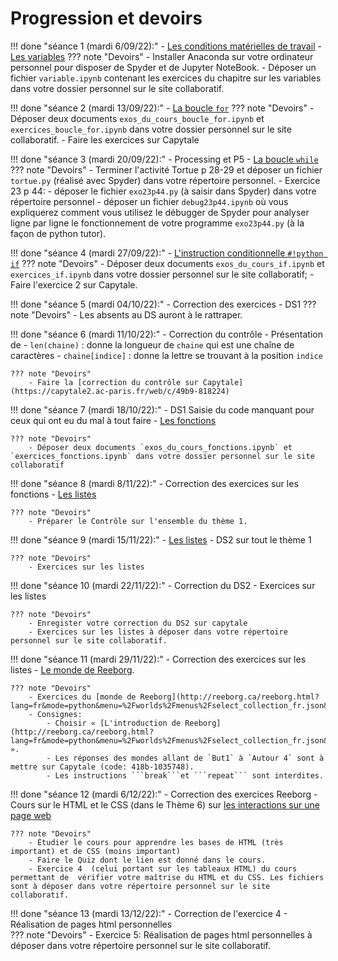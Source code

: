 # Progression et devoirs

!!! done "séance 1 (mardi 6/09/22):"
    - [Les conditions matérielles de travail](T7_Divers/1_Conseils_generaux/cours.md)
    - [Les variables](T1_Les_bases_de_Python/Chapitre_1:_Variables/cours.md)
    ??? note "Devoirs"
        - Installer Anaconda sur votre ordinateur personnel pour disposer de Spyder et de Jupyter NoteBook.
        - Déposer un fichier `variable.ipynb` contenant les exercices du chapitre sur les variables dans votre dossier personnel sur le site collaboratif.
        
!!! done "séance 2 (mardi 13/09/22):"
    - [La boucle `for`](T1_Les_bases_de_Python/Chapitre_2:_La_boucle_for/cours.md)
    ??? note "Devoirs"
        - Déposer deux documents `exos_du_cours_boucle_for.ipynb` et `exercices_boucle_for.ipynb` dans votre dossier personnel sur le site collaboratif.
        - Faire les exercices sur Capytale 

!!! done "séance 3 (mardi 20/09/22):"
    - Processing et P5 
    - [La boucle `while`](T1_Les_bases_de_Python/Chapitre_3:_La_boucle_while/cours.md)
    ??? note "Devoirs"
        - Terminer l'activité Tortue p 28-29 et déposer un fichier `tortue.py` (réalisé avec Spyder) dans votre répertoire personnel.
        - Exercice 23 p 44:
            - déposer le fichier `exo23p44.py` (à saisir dans Spyder) dans votre répertoire personnel
            - déposer un fichier `debug23p44.ipynb` où vous expliquerez comment vous utilisez le débugger de Spyder pour analyser ligne par ligne le fonctionnement de votre programme `exo23p44.py` (à la façon de python tutor).

!!! done "séance 4 (mardi 27/09/22):"
    -  [L'instruction conditionnelle ```#!python if```](T1_Les_bases_de_Python/Chapitre_4:_L'instruction_conditionnelle_if/cours.md)
    ??? note "Devoirs"
        - Déposer deux documents `exos_du_cours_if.ipynb` et `exercices_if.ipynb` dans votre dossier personnel sur le site collaboratif;
        - Faire l'exercice 2 sur Capytale.
  
!!! done "séance 5 (mardi 04/10/22):"
    - Correction des exercices
    - DS1
    ??? note "Devoirs"
        - Les absents au DS auront à le rattraper.
  
!!! done "séance 6 (mardi 11/10/22):"
    - Correction du contrôle
    - Présentation de
        - `len(chaine)` : donne la longueur de `chaine` qui est une chaîne de caractères
        - `chaine[indice]` : donne la lettre se trouvant à la position `indice`
    
    ??? note "Devoirs"
        - Faire la [correction du contrôle sur Capytale](https://capytale2.ac-paris.fr/web/c/49b9-818224) 
  
!!! done "séance 7 (mardi 18/10/22):"
    - DS1 Saisie du code manquant pour ceux qui ont eu du mal à tout faire
    - [Les fonctions](T1_Les_bases_de_Python/Chapitre_5:_Les_fonctions/cours.md)

    ??? note "Devoirs"
        - Déposer deux documents `exos_du_cours_fonctions.ipynb` et `exercices_fonctions.ipynb` dans votre dossier personnel sur le site collaboratif
  
!!! done "séance 8 (mardi 8/11/22):"
    - Correction des exercices sur les fonctions
    - [Les listes](T2_Representation_des_donnees/Chapitre_1:_Listes/cours/)

    ??? note "Devoirs"
        - Préparer le Contrôle sur l'ensemble du thème 1.

!!! done "séance 9 (mardi 15/11/22):"
    - [Les listes](T2_Representation_des_donnees/Chapitre_1:_Listes/cours/)
    - DS2 sur tout le thème 1

    ??? note "Devoirs"
        - Exercices sur les listes

!!! done "séance 10 (mardi 22/11/22):"
    - Correction du DS2
    - Exercices sur les listes
    
    ??? note "Devoirs"
        - Enregister votre correction du DS2 sur capytale
        - Exercices sur les listes à déposer dans votre répertoire personnel sur le site collaboratif.

!!! done "séance 11 (mardi 29/11/22):"
    - Correction des exercices sur les listes
    - [Le monde de Reeborg](http://reeborg.ca/reeborg.html?lang=fr&mode=python&menu=%2Fworlds%2Fmenus%2Fselect_collection_fr.json&name=Autres%20mondes&url=%2Fworlds%2Fmenus%2Fselect_collection_fr.json). 
    
    ??? note "Devoirs"
        - Exercices du [monde de Reeborg](http://reeborg.ca/reeborg.html?lang=fr&mode=python&menu=%2Fworlds%2Fmenus%2Fselect_collection_fr.json&name=Autres%20mondes&url=%2Fworlds%2Fmenus%2Fselect_collection_fr.json). 
        - Consignes:
            - Choisir « [L'introduction de Reeborg](http://reeborg.ca/reeborg.html?lang=fr&mode=python&menu=%2Fworlds%2Fmenus%2Fselect_collection_fr.json&name=Autres%20mondes&url=%2Fworlds%2Fmenus%2Fselect_collection_fr.json#) ».
            - Les réponses des mondes allant de `But1` à `Autour 4` sont à mettre sur Capytale (code: 418b-1035748).
            - Les instructions ```break```et ```repeat``` sont interdites.

!!! done "séance 12 (mardi 6/12/22):"
    - Correction des exercices Reeborg
    - Cours sur le HTML et le CSS (dans le Thème 6) sur [les interactions sur une page web](./T6_IHM_Web/Chapitre_1:_Interactions_page_web/cours/) 
    
    ??? note "Devoirs"
        - Étudier le cours pour apprendre les bases de HTML (très important) et de CSS (moins important)
        - Faire le Quiz dont le lien est donné dans le cours.
        - Exercice 4  (celui portant sur les tableaux HTML) du cours permettant de  vérifier votre maîtrise du HTML et du CSS. Les fichiers sont à déposer dans votre répertoire personnel sur le site collaboratif.

!!! done "séance 13 (mardi 13/12/22):"
    - Correction de l'exercice 4
    - Réalisation de pages html personnelles    
    ??? note "Devoirs"
        - Exercice 5: Réalisation de pages html personnelles à déposer dans votre répertoire personnel sur le site collaboratif.
